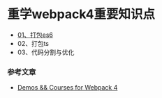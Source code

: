 # 重学webpack4重要知识点

- [01、打包es6](./01、打包es6/01、打包es6.md)
- 02、打包ts
- 03、代码分割与优化


### 参考文章
- [Demos && Courses for Webpack 4](https://github.com/dongyuanxin/webpack-demos)


